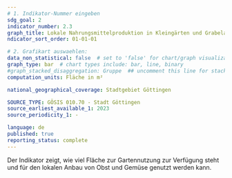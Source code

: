 ```yaml
---
# 1. Indikator-Nummer eingeben 
sdg_goal: 2
indicator_number: 2.3
graph_title: Lokale Nahrungsmittelproduktion in Kleingärten und Grabeland
ndicator_sort_order: 01-01-01

# 2. Grafikart auswaehlen: 
data_non_statistical: false  # set to 'false' for chart/graph visualization 
graph_type: bar  # chart types include: bar, line, binary 
#graph_stacked_disaggregation: Gruppe  ## uncomment this line for stacked bars. eplace 'Geschlecht' with the field of aggregation. 
computation_units: Fläche in m²

national_geographical_coverage: Stadtgebiet Göttingen

SOURCE_TYPE: GÖSIS 010.70 - Stadt Göttingen
source_earliest_available_1: 2023
source_periodicity_1: - 

language: de   
published: true 
reporting_status: complete
---
```

Der Indikator zeigt, wie viel Fläche zur Gartennutzung zur Verfügung steht und für den lokalen Anbau von Obst und Gemüse genutzt werden kann.
